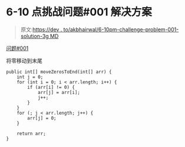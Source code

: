 # 6-10 点挑战问题#001 解决方案

> 原文:[https://dev . to/akbhairwal/6-10pm-challenge-problem-001-solution-3g MD](https://dev.to/akbhairwal/6-10pm-challenge-problem-001-solution-3gmd)

[问题#001](https://dev.to/akbhairwal/6-10pm-challenge-problem-001-172p)

将零移动到末尾

```
public int[] moveZerosToEnd(int[] arr) {
    int j = 0;
    for (int i = 0; i < arr.length; i++) {
        if (arr[i] != 0) {
            arr[j] = arr[i];
            j++;
        }
    }
    for (; j < arr.length; j++) {
        arr[j] = 0;
    }

    return arr;
} 
```